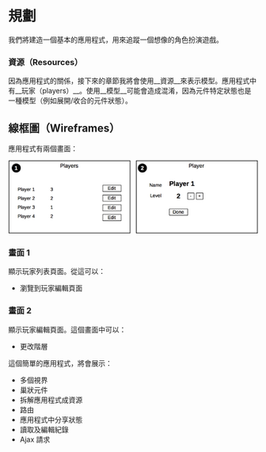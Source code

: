 # 規劃

我們將建造一個基本的應用程式，用來追蹤一個想像的角色扮演遊戲。

### 資源（Resources）

因為應用程式的關係，接下來的章節我將會使用__資源__來表示模型。應用程式中有__玩家（players）__。使用__模型__可能會造成混淆，因為元件特定狀態也是一種模型（例如展開/收合的元件狀態）。

## 線框圖（Wireframes）

應用程式有兩個畫面：

![Plan](01-planning.png)

### 畫面 1

顯示玩家列表頁面。從這可以：

- 瀏覽到玩家編輯頁面

### 畫面 2

顯示玩家編輯頁面。這個畫面中可以：

- 更改階層

這個簡單的應用程式，將會展示：

- 多個視界
- 巢狀元件
- 拆解應用程式成資源
- 路由
- 應用程式中分享狀態
- 讀取及編輯紀錄
- Ajax 請求
